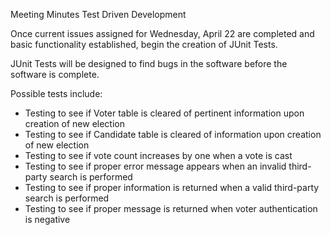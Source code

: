 Meeting Minutes
Test Driven Development

Once current issues assigned for Wednesday, April 22 are completed and basic functionality established, begin the creation of JUnit Tests.

JUnit Tests will be designed to find bugs in the software before the software is complete.

Possible tests include:
* Testing to see if Voter table is cleared of pertinent information upon creation of new election
* Testing to see if Candidate table is cleared of information upon creation of new election
* Testing to see if vote count increases by one when a vote is cast
* Testing to see if proper error message appears when an invalid third-party search is performed
* Testing to see if proper information is returned when a valid third-party search is performed
* Testing to see if proper message is returned when voter authentication is negative